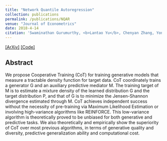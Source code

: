 ```yaml
---
title: "Network Quantile Autoregression"
collection: publications
permalink: /publications/NQAR
venue: "Journal of Econometrics"
date: 2018-4-14
citation: 'Swaminathan Gurumurthy, <b>Lantao Yu</b>, Chenyan Zhang, Yongchao Jin, Weiping Li, Xiaodong Zhang, Fei Fang. <i>ACM SIGCAS Conference on Computing and Sustainable Societies.</i> <b>COMPASS 2018</b>.'
---
```

[[ArXiv]](https://arxiv.org/abs/1804.03782) [[Code]](https://github.com/desire2020/Cooperative-Training)


## Abstract
We propose Cooperative Training (CoT) for training generative models that measure a tractable density function for target data. CoT coordinately trains a generator G and an auxiliary predictive mediator M. The training target of M is to estimate a mixture density of the learned distribution G and the target distribution P, and that of G is to minimize the Jensen-Shannon divergence estimated through M. CoT achieves independent success without the necessity of pre-training via Maximum Likelihood Estimation or involving high-variance algorithms like REINFORCE. This low-variance algorithm is theoretically proved to be unbiased for both generative and predictive tasks. We also theoretically and empirically show the superiority of CoT over most previous algorithms, in terms of generative quality and diversity, predictive generalization ability and computational cost.
